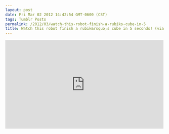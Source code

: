 ```yaml
---
layout: post
date: Fri Mar 02 2012 14:42:54 GMT-0600 (CST)
tags: Tumblr Posts
permalink: /2012/03/watch-this-robot-finish-a-rubiks-cube-in-5
title: Watch this robot finish a rubik&rsquo;s cube in 5 seconds! (via CubeStormer II - quietube)
---
```


<iframe width="500" height="281" id="youtube_iframe" src="https://www.youtube.com/embed/_d0LfkIut2M?feature=oembed&amp;enablejsapi=1&amp;origin=http://safe.txmblr.com&amp;wmode=opaque" frameborder="0" allowfullscreen=""></iframe>
